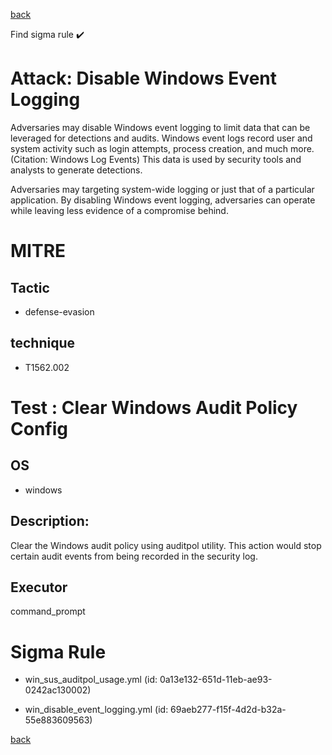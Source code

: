 
[back](../index.md)

Find sigma rule :heavy_check_mark: 

# Attack: Disable Windows Event Logging 

Adversaries may disable Windows event logging to limit data that can be leveraged for detections and audits. Windows event logs record user and system activity such as login attempts, process creation, and much more.(Citation: Windows Log Events) This data is used by security tools and analysts to generate detections.

Adversaries may targeting system-wide logging or just that of a particular application. By disabling Windows event logging, adversaries can operate while leaving less evidence of a compromise behind.

# MITRE
## Tactic
  - defense-evasion


## technique
  - T1562.002


# Test : Clear Windows Audit Policy Config
## OS
  - windows


## Description:
Clear the Windows audit policy using auditpol utility. This action would stop certain audit events from being recorded in the security log.

## Executor
command_prompt

# Sigma Rule
 - win_sus_auditpol_usage.yml (id: 0a13e132-651d-11eb-ae93-0242ac130002)

 - win_disable_event_logging.yml (id: 69aeb277-f15f-4d2d-b32a-55e883609563)



[back](../index.md)
